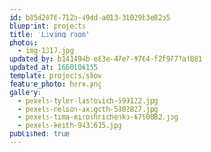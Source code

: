 ```yaml
---
id: b85d2076-712b-49dd-a013-31029b3e82b5
blueprint: projects
title: 'Living room'
photos:
  - img-1317.jpg
updated_by: b141494b-e83e-47e7-9764-f2f9777af861
updated_at: 1660106155
template: projects/show
feature_photo: hero.png
gallery:
  - pexels-tyler-lastovich-699122.jpg
  - pexels-nelson-axigoth-5802827.jpg
  - pexels-tima-miroshnichenko-6790082.jpg
  - pexels-keith-9431615.jpg
published: true
---
```

